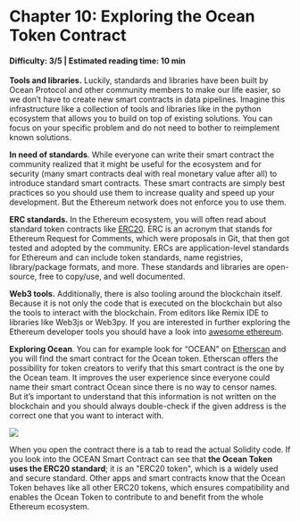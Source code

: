 # Chapter 10: Exploring the Ocean Token Contract
#### Difficulty: **3/5** \| Estimated reading time: **10 min**

<dialog character="jellyfish">Let's now use your equipment to observe those beautiful new species we've discovered down here</dialog>

**Tools and libraries.** Luckily, standards and libraries have been built by Ocean Protocol and other community members to make our life easier, so we don’t have to create new smart contracts in data pipelines. Imagine this infrastructure like a collection of tools and libraries like in the python ecosystem that allows you to build on top of existing solutions. You can focus on your specific problem and do not need to bother to reimplement known solutions.

**In need of standards**. While everyone can write their smart contract the community realized that it might be useful for the ecosystem and for security (many smart contracts deal with real monetary value after all) to introduce standard smart contracts. These smart contracts are simply best practices so you should use them to increase quality and speed up your development. But the Ethereum network does not enforce you to use them.

**ERC standards.** In the Ethereum ecosystem, you will often read about standard token contracts like [ERC20](https://github.com/OpenZeppelin/openzeppelin-contracts/blob/master/contracts/token/ERC20/IERC20.sol). ERC is an acronym that stands for Ethereum Request for Comments, which were proposals in Git, that then got tested and adopted by the community. ERCs are application-level standards for Ethereum and can include token standards, name registries, library/package formats, and more. These standards and libraries are open-source, free to copy/use, and well documented.

**Web3 tools.** Additionally, there is also tooling around the blockchain itself. Because it is not only the code that is executed on the blockchain but also the tools to interact with the blockchain. From editors like Remix IDE to libraries like Web3js or Web3py. If you are interested in further exploring the Ethereum developer tools you should have a look into [awesome ethereum](https://github.com/ConsenSys/ethereum-developer-tools-list).

**Exploring Ocean**. You can for example look for “OCEAN” on [Etherscan](https://etherscan.io) and you will find the smart contract for the Ocean token. Etherscan offers the possibility for token creators to verify that this smart contract is the one by the Ocean team. It improves the user experience since everyone could name their smart contract Ocean since there is no way to censor names. But it’s important to understand that this information is not written on the blockchain and you should always double-check if the given address is the correct one that you want to interact with.

<img src="/images/chapter10_0.png" />

When you open the contract there is a tab to read the actual Solidity code. If you look into the OCEAN Smart Contract can see that **the Ocean Token uses the ERC20 standard**; it is an "ERC20 token", which is a widely used and secure standard. Other apps and smart contracts know that the Ocean Token behaves like all other ERC20 tokens, which ensures compatibility and enables the Ocean Token to contribute to and benefit from the whole Ethereum ecosystem.
